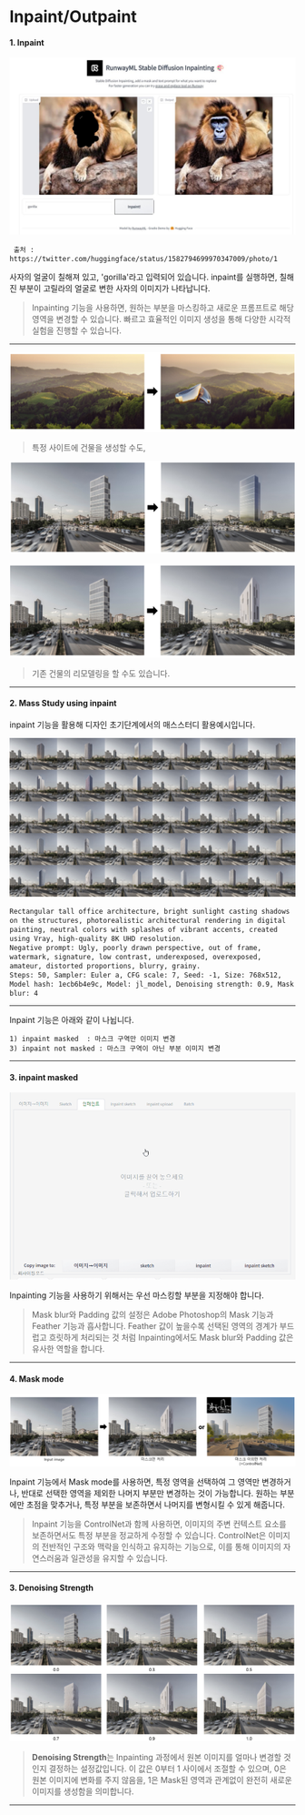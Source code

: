 # Inpaint/Outpaint

#### 1. Inpaint

<p align="center">
  <img src="../../img/inpaint1.jpg" alt="Generative AI in Architecture">
</p>


     출처 : https://twitter.com/huggingface/status/1582794699970347009/photo/1

 
사자의 얼굴이 칠해져 있고, 'gorilla'라고 입력되어 있습니다. 
inpaint를 실행하면, 칠해진 부분이 고릴라의 얼굴로 변한 사자의 이미지가 나타납니다.

>Inpainting 기능을 사용하면, 원하는 부분을 마스킹하고 새로운 프롬프트로 해당 영역을 변경할 수 있습니다.
빠르고 효율적인 이미지 생성을 통해 다양한 시각적 실험을 진행할 수 있습니다.

----

<p align="center">
  <img src="../../img/inpaint2.jpg" alt="Generative AI in Architecture">
</p>

> 특정 사이트에 건물을 생성할 수도,
<p align="center">
  <img src="../../img/inpaint3.jpg" alt="Generative AI in Architecture">
</p>
<p align="center">
  <img src="../../img/inpaint4.jpg" alt="Generative AI in Architecture">
</p>

> 기존 건물의 리모델링을 할 수도 있습니다.

----

#### 2. Mass Study using inpaint 

inpaint 기능을 활용해 디자인 초기단계에서의 매스스터디 활용예시입니다.
<p align="center">
  <img src="../../img/inpaint5.png" alt="Generative AI in Architecture"> 
</p>

    Rectangular tall office architecture, bright sunlight casting shadows on the structures, photorealistic architectural rendering in digital painting, neutral colors with splashes of vibrant accents, created using Vray, high-quality 8K UHD resolution.
    Negative prompt: Ugly, poorly drawn perspective, out of frame, watermark, signature, low contrast, underexposed, overexposed, amateur, distorted proportions, blurry, grainy.
    Steps: 50, Sampler: Euler a, CFG scale: 7, Seed: -1, Size: 768x512, Model hash: 1ecb6b4e9c, Model: jl_model, Denoising strength: 0.9, Mask blur: 4

----

Inpaint 기능은 아래와 같이 나뉩니다.
 
    1) inpaint masked  : 마스크 구역만 이미지 변경
    3) inpaint not masked : 마스크 구역이 아닌 부분 이미지 변경

----

#### 3. inpaint masked 

<p align="center">
  <img src="../../img/inpaint8.gif" alt="Generative AI in Architecture">
</p>

Inpainting 기능을 사용하기 위해서는 우선 마스킹할 부분을 지정해야 합니다.

>Mask blur와 Padding 값의 설정은 Adobe Photoshop의 Mask 기능과 Feather 기능과 흡사합니다.
Feather 값이 높을수록 선택된 영역의 경계가 부드럽고 흐릿하게 처리되는 것 처럼
Inpainting에서도 Mask blur와 Padding 값은 유사한 역할을 합니다.

----

#### 4. Mask mode

<p align="center">
  <img src="../../img/inpaint9.jpg" alt="Generative AI in Architecture">
</p>

Inpaint 기능에서 Mask mode를 사용하면, 특정 영역을 선택하여 그 영역만 변경하거나, 반대로 선택한 영역을 제외한 나머지 부분만 변경하는 것이 가능합니다.
원하는 부분에만 초점을 맞추거나, 특정 부분을 보존하면서 나머지를 변형시킬 수 있게 해줍니다.

>Inpaint 기능을 ControlNet과 함께 사용하면, 이미지의 주변 컨텍스트 요소를 보존하면서도 특정 부분을 정교하게 수정할 수 있습니다. ControlNet은 이미지의 전반적인 구조와 맥락을 인식하고 유지하는 기능으로, 이를 통해 이미지의 자연스러움과 일관성을 유지할 수 있습니다.

----

#### 3. Denoising Strength

<p align="center">
  <img src="../../img/inpaint10.jpg" alt="Generative AI in Architecture">
</p>

>**Denoising Strength**는 Inpainting 과정에서 원본 이미지를 얼마나 변경할 것인지 결정하는 설정값입니다. 
이 값은 0부터 1 사이에서 조절할 수 있으며, 0은 원본 이미지에 변화를 주지 않음을, 1은 Mask된 영역과 관계없이 완전히 새로운 이미지를 생성함을 의미합니다.

----